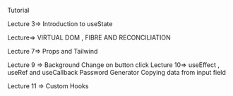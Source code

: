 Tutorial

Lecture 3=> Introduction to useState

Lecture=> VIRTUAL DOM , FIBRE AND RECONCILIATION

Lecture 7=> Props and Tailwind

Lecture 9 => Background Change on button click
Lecture 10=> useEffect , useRef and useCallback
             Password Generator
             Copying data from input field

Lecture 11 => Custom Hooks
               

